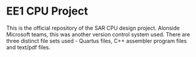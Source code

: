 # EE1 CPU Project

This is the official repository of the SAR CPU design project. Alonside Microsoft teams, this was another version control system used. There are three distinct file sets used - Quartus files, C++ assembler program files and text/pdf files. 
